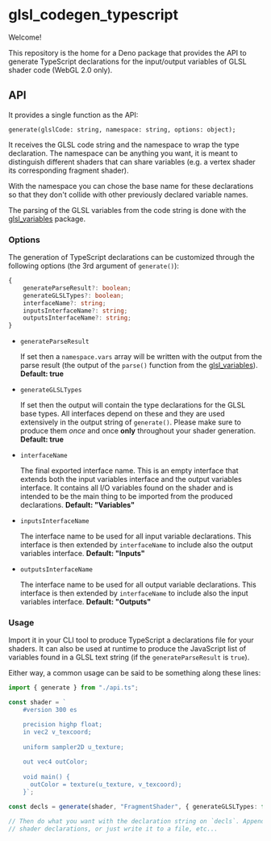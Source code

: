 # glsl_codegen_typescript

Welcome!

This repository is the home for a Deno package that provides the API to generate
TypeScript declarations for the input/output variables of GLSL shader code
(WebGL 2.0 only).

## API

It provides a single function as the API:

`generate(glslCode: string, namespace: string, options: object);`

It receives the GLSL code string and the namespace to wrap the type declaration.
The namespace can be anything you want, it is meant to distinguish different
shaders that can share variables (e.g. a vertex shader its corresponding
fragment shader).

With the namespace you can chose the base name for these declarations so that
they don't collide with other previously declared variable names.

The parsing of the GLSL variables from the code string is done with the
[glsl_variables](https://deno.land/x/glsl_variables) package.

### Options

The generation of TypeScript declarations can be customized through the
following options (the 3rd argument of `generate()`):

```typescript
{
    generateParseResult?: boolean;
    generateGLSLTypes?: boolean;
    interfaceName?: string;
    inputsInterfaceName?: string;
    outputsInterfaceName?: string;
}
```

- `generateParseResult`

  If set then a `namespace.vars` array will be written with the output from
  the parse result (the output of the `parse()` function from the [glsl_variables](https://deno.land/x/glsl_variables])).
  **Default: true**

- `generateGLSLTypes`

  If set then the output will contain the type declarations for the GLSL base
  types. All interfaces depend on these and they are used extensively in the
  output string of `generate()`. Please make sure to produce them _once_ and once
  **only** throughout your shader generation.
  **Default: true**

- `interfaceName`

  The final exported interface name. This is an empty interface that extends
  both the input variables interface and the output variables interface. It
  contains all I/O variables found on the shader and is intended to be the main
  thing to be imported from the produced declarations.
  **Default: "Variables"**

- `inputsInterfaceName`

  The interface name to be used for all input variable declarations. This
  interface is then extended by `interfaceName` to include also the output
  variables interface.
  **Default: "Inputs"**

- `outputsInterfaceName`

  The interface name to be used for all output variable declarations. This
  interface is then extended by `interfaceName` to include also the input
  variables interface.
  **Default: "Outputs"**

### Usage

Import it in your CLI tool to produce TypeScript a declarations file for your
shaders. It can also be used at runtime to produce the JavaScript list of
variables found in a GLSL text string (if the `generateParseResult` is `true`).

Either way, a common usage can be said to be something along these lines:

```typescript
import { generate } from "./api.ts";

const shader = `
    #version 300 es

    precision highp float;
    in vec2 v_texcoord;
    
    uniform sampler2D u_texture;
    
    out vec4 outColor;
    
    void main() {
      outColor = texture(u_texture, v_texcoord);
    }`;

const decls = generate(shader, "FragmentShader", { generateGLSLTypes: false });

// Then do what you want with the declaration string on `decls`. Append other
// shader declarations, or just write it to a file, etc...
```

